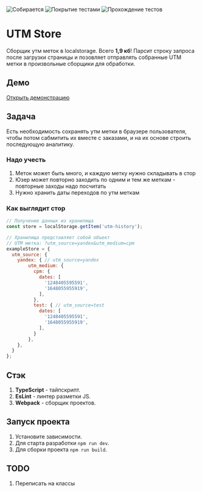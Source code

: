 ![Собирается](https://img.shields.io/badge/Сборка-Успешно-brightgreen?style=plastic&logo=netlify)
![Покрытие тестами](https://img.shields.io/badge/Покрытие%20тестами-100%20процетов-yellow?style=plastic&logo=mocha)
![Прохождение тестов](https://img.shields.io/badge/Прохождение%20тестов-1/1-brightgreen?style=plastic&logo=mocha)

# UTM Store
Сборщик утм меток в localstorage. Всего **1,9 кб**! Парсит строку запроса после загрузки страницы и позовляет отправлять собранные UTM 
метки в произвольные сборщики для обработки.

## Демо

[Открыть демонстрацию](https://vanyapr.github.io/utm-to-localstorage/?utm_source=github&utm_medium=cpm&utm_something=cpm_45)

## Задача
Есть необходимость сохранять утм метки в браузере пользователя, чтобы потом сабмитить их вместе с заказами, и на их
основе строить последующую аналитику. 

### Надо учесть
1) Меток может быть много, и каждую метку нужно складывать в стор
2) Юзер может повторно заходить по одним и тем же меткам - повторные заходы надо посчитать
3) Нужно хранить даты переходов по утм меткам

### Как выглядит стор
```js
// Получение данных из хранилища
const store = localStorage.getItem('utm-history');

// Хранилища представляет собой объект
// UTM метка: ?utm_source=yandex&utm_medium=cpm
exampleStore = {
  utm_source: {
    yandex: { // utm_source=yandex
        utm_medium: {
          cpm: {
            dates: [
              '1248405595591',
              '1648055955919',
            ],
          },
          test: { // utm_source=test
            dates: [
              '1248405595591',
              '1648055955919',
            ],
          }
        },
    },
  }
};
```

## Стэк
1) **TypeScript** - тайпскрипт.
2) **EsLint** - линтер разметки JS.
3) **Webpack** - сборщик проектов.

## Запуск проекта
1) Установите зависимости.
2) Для старта разработки `npm run dev`.
3) Для сборки проекта `npm run build`.

## TODO
1) Переписать на классы

